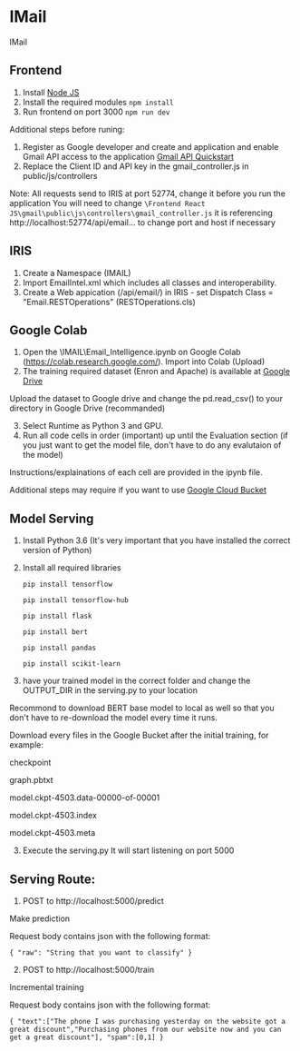 # IMail
IMail

## Frontend
1. Install [Node JS](https://nodejs.org/en/download/) 
2. Install the required modules
   `npm install`
3. Run frontend on port 3000
   `npm run dev`

Additional steps before runing:
1. Register as Google developer and create and application and enable Gmail API access to the application [Gmail API Quickstart](https://developers.google.com/gmail/api/quickstart/nodejs)
2. Replace the Client ID and API key in the gmail_controller.js in public/js/controllers

Note: All requests send to IRIS at port 52774, change it before you run the application
      You will need to change `\Frontend React JS\gmail\public\js\controllers\gmail_controller.js`
      it is referencing http://localhost:52774/api/email... to change port and host if necessary

## IRIS 
1. Create a Namespace (IMAIL) 
2. Import EmailIntel.xml which includes all classes and interoperability.
3. Create a Web appication (/api/email/) in IRIS - set Dispatch Class = "Email.RESTOperations" (RESTOperations.cls) 


## Google Colab
1. Open the \IMAIL\Email_Intelligence.ipynb on Google Colab (https://colab.research.google.com/).
             Import into Colab (Upload)
2. The training required dataset (Enron and Apache) is available at [Google Drive](https://drive.google.com/file/d/1dhuyFJenfWrqqeXOxjWLqcgALNShpoS6/view?usp=sharing)

Upload the dataset to Google drive and change the pd.read_csv() to your directory in Google Drive (recommanded)

3. Select Runtime as Python 3 and GPU.
4. Run all code cells in order (important) up until the Evaluation section (if you just want to get the model file, don't have to do any evalutaion of the model)

Instructions/explainations of each cell are provided in the ipynb file.

Additional steps may require if you want to use [Google Cloud Bucket](https://cloud.google.com/storage/docs/json_api/v1/buckets)

## Model Serving
1. Install Python 3.6 (It's very important that you have installed the correct version of Python)
2. Install all required libraries

   `pip install tensorflow`

   `pip install tensorflow-hub`

   `pip install flask`
   
   `pip install bert`
   
   `pip install pandas`
   
   `pip install scikit-learn`
   
3. have your trained model in the correct folder and change the OUTPUT_DIR in the serving.py to your location

Recommond to download BERT base model to local as well so that you don't have to re-download the model every time it runs.

Download every files in the Google Bucket after the initial training, for example:

checkpoint

graph.pbtxt

model.ckpt-4503.data-00000-of-00001

model.ckpt-4503.index

model.ckpt-4503.meta
   
3. Execute the serving.py
It will start listening on port 5000
## Serving Route:
1. POST to http://localhost:5000/predict

Make prediction

Request body contains json with the following format:

`{
    "raw": "String that you want to classify"
}`

2. POST to http://localhost:5000/train

Incremental training

Request body contains json with the following format: 

`{
    "text":["The phone I was purchasing yesterday on the website got a great discount","Purchasing phones from our website now and you can get a great discount"],
    "spam":[0,1]
}`
